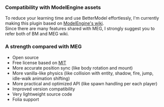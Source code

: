 ### Compatibility with ModelEngine assets
To reduce your learning time and use BetterModel effortlessly, I'm currently making this plugin based on [ModelEngine's wiki](https://git.lumine.io/mythiccraft/model-engine-4/-/wikis/home).  
Since there are many features shared with MEG, I strongly suggest you to refer both of BM and MEG wiki.

### A strength compared with MEG
- Open source
- Free license based on [MIT](https://github.com/toxicity188/BetterModel/blob/master/LICENSE.md)
- More accurate position sync (like body rotation and mount)
- More vanilla-like physics (like collision with entity, shadow, fire, jump, idle-walk animation shifting)
- More practical and optimized API (like spawn handling per each player)
- Improved version compatibility
- Very lightweight source code
- Folia support